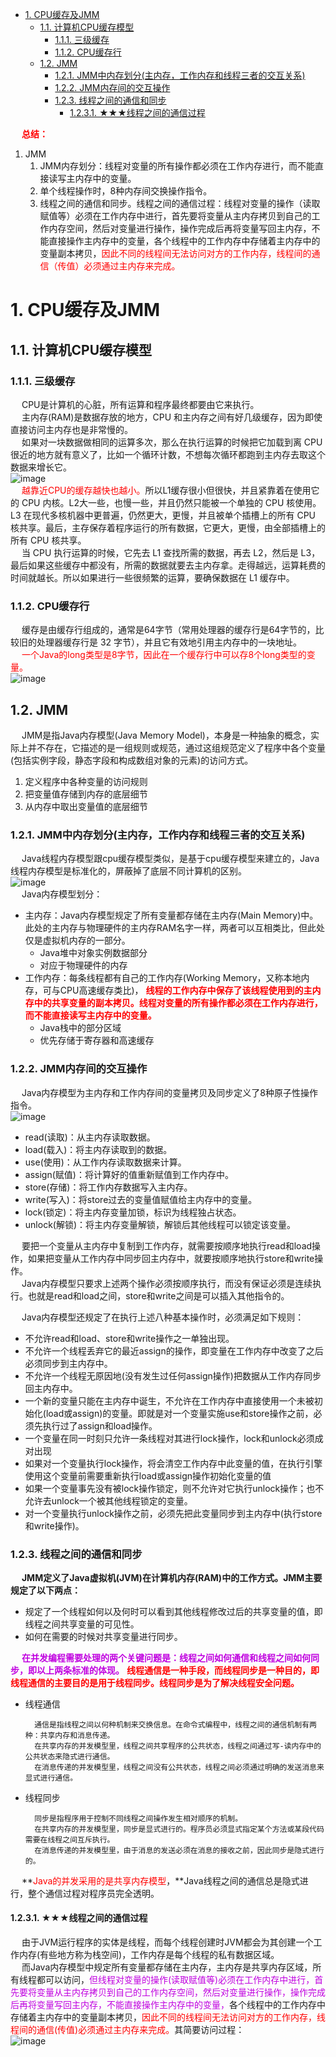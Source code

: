 

<!-- TOC -->

- [1. CPU缓存及JMM](#1-cpu缓存及jmm)
    - [1.1. 计算机CPU缓存模型](#11-计算机cpu缓存模型)
        - [1.1.1. 三级缓存](#111-三级缓存)
        - [1.1.2. CPU缓存行](#112-cpu缓存行)
    - [1.2. JMM](#12-jmm)
        - [1.2.1. JMM中内存划分(主内存，工作内存和线程三者的交互关系)](#121-jmm中内存划分主内存工作内存和线程三者的交互关系)
        - [1.2.2. JMM内存间的交互操作](#122-jmm内存间的交互操作)
        - [1.2.3. 线程之间的通信和同步](#123-线程之间的通信和同步)
            - [1.2.3.1. ★★★线程之间的通信过程](#1231-★★★线程之间的通信过程)

<!-- /TOC -->

&emsp; **<font color = "red">总结：</font>**  
1. JMM
    1. JMM内存划分：线程对变量的所有操作都必须在工作内存进行，而不能直接读写主内存中的变量。    
    2. 单个线程操作时，8种内存间交换操作指令。  
    3. 线程之间的通信和同步。线程之间的通信过程：线程对变量的操作（读取赋值等）必须在工作内存中进行，首先要将变量从主内存拷贝到自己的工作内存空间，然后对变量进行操作，操作完成后再将变量写回主内存，不能直接操作主内存中的变量，</font>各个线程中的工作内存中存储着主内存中的变量副本拷贝，<font color = "red">因此不同的线程间无法访问对方的工作内存，线程间的通信（传值）必须通过主内存来完成。</font>    



# 1. CPU缓存及JMM  
<!--
CPU缓存一致性协议
https://blog.csdn.net/w1453114339/article/details/107563613

https://mp.weixin.qq.com/s/yWifJmirZNnBrAIZrpJwyg
-->
<!-- 
~~
https://mp.weixin.qq.com/s/0_TDPDx8q2HmKCMyupWuNA
https://mp.weixin.qq.com/s?__biz=MzAwNDA2OTM1Ng==&mid=2453142004&idx=1&sn=81ccddb6c8b37114c022c4ad50368ecf&scene=21#wechat_redirect
-->


## 1.1. 计算机CPU缓存模型  

### 1.1.1. 三级缓存
&emsp; CPU是计算机的心脏，所有运算和程序最终都要由它来执行。  
&emsp; 主内存(RAM)是数据存放的地方，CPU 和主内存之间有好几级缓存，因为即使直接访问主内存也是非常慢的。  
&emsp; 如果对一块数据做相同的运算多次，那么在执行运算的时候把它加载到离 CPU 很近的地方就有意义了，比如一个循环计数，不想每次循环都跑到主内存去取这个数据来增长它。  
![image](https://gitee.com/wt1814/pic-host/raw/master/images/java/concurrent/multi-50.png)  
&emsp; <font color = "red">越靠近CPU的缓存越快也越小。</font>所以L1缓存很小但很快，并且紧靠着在使用它的 CPU 内核。L2大一些，也慢一些，并且仍然只能被一个单独的 CPU 核使用。L3 在现代多核机器中更普遍，仍然更大，更慢，并且被单个插槽上的所有 CPU 核共享。最后，主存保存着程序运行的所有数据，它更大，更慢，由全部插槽上的所有 CPU 核共享。  
&emsp; 当 CPU 执行运算的时候，它先去 L1 查找所需的数据，再去 L2，然后是 L3，最后如果这些缓存中都没有，所需的数据就要去主内存拿。走得越远，运算耗费的时间就越长。所以如果进行一些很频繁的运算，要确保数据在 L1 缓存中。  

### 1.1.2. CPU缓存行  
&emsp; 缓存是由缓存行组成的，通常是64字节（常用处理器的缓存行是64字节的，比较旧的处理器缓存行是 32 字节），并且它有效地引用主内存中的一块地址。  
&emsp; <font color = "red">一个Java的long类型是8字节，因此在一个缓存行中可以存8个long类型的变量。</font>  
![image](https://gitee.com/wt1814/pic-host/raw/master/images/java/concurrent/multi-51.png)  


## 1.2. JMM  
<!-- 
&emsp; Java内存模型(Java Memory Model，JMM)是一种符合顺序一致内存模型规范的，屏蔽了各种硬件和操作系统的访问差异的，保证了Java程序在各种平台下对内存的访问都能保证效果一致的机制及规范。  
![image](https://gitee.com/wt1814/pic-host/raw/master/images/java/concurrent/multi-6.png)  
-->
&emsp; JMM是指Java内存模型(Java Memory Model)，本身是一种抽象的概念，实际上并不存在，它描述的是一组规则或规范，通过这组规范定义了程序中各个变量(包括实例字段，静态字段和构成数组对象的元素)的访问方式。  

1. 定义程序中各种变量的访问规则
2. 把变量值存储到内存的底层细节
3. 从内存中取出变量值的底层细节

### 1.2.1. JMM中内存划分(主内存，工作内存和线程三者的交互关系)
&emsp; Java线程内存模型跟cpu缓存模型类似，是基于cpu缓存模型来建立的，Java线程内存模型是标准化的，屏蔽掉了底层不同计算机的区别。  
![image](https://gitee.com/wt1814/pic-host/raw/master/images/java/concurrent/multi-7.png)   
&emsp; Java内存模型划分： 

* 主内存：Java内存模型规定了所有变量都存储在主内存(Main Memory)中。此处的主内存与物理硬件的主内存RAM名字一样，两者可以互相类比，但此处仅是虚拟机内存的一部分。  
    * Java堆中对象实例数据部分
    * 对应于物理硬件的内存
* 工作内存：每条线程都有自己的工作内存(Working Memory，又称本地内存，可与CPU高速缓存类比)， **<font color = "red">线程的工作内存中保存了该线程使用到的主内存中的共享变量的副本拷贝。线程对变量的所有操作都必须在工作内存进行，而不能直接读写主内存中的变量。</font>**  
    * Java栈中的部分区域
    * 优先存储于寄存器和高速缓存

<!-- 
&emsp; Java内存模型的几个规范：  
1. 所有变量存储在主内存  
2. 主内存是虚拟机内存的一部分  
3. 每条线程有自己的工作内存  
4. 线程的工作内存保存变量的主内存副本  
5. 线程对变量的操作必须在工作内存中进行  
6. 不同线程之间无法直接访问对方工作内存中的变量  
7. 线程间变量值的传递均需要通过主内存来完成  
-->

### 1.2.2. JMM内存间的交互操作  
&emsp; Java内存模型为主内存和工作内存间的变量拷贝及同步定义了8种原子性操作指令。  
![image](https://gitee.com/wt1814/pic-host/raw/master/images/java/concurrent/multi-8.png)   

* read(读取)：从主内存读取数据。  
* load(载入)：将主内存读取到的数据。  
* use(使用)：从工作内存读取数据来计算。  
* assign(赋值)：将计算好的值重新赋值到工作内存中。
* store(存储)：将工作内存数据写入主内存。 
* write(写入)：将store过去的变量值赋值给主内存中的变量。 
* lock(锁定)：将主内存变量加锁，标识为线程独占状态。  
* unlock(解锁)：将主内存变量解锁，解锁后其他线程可以锁定该变量。  

&emsp; 要把一个变量从主内存中复制到工作内存，就需要按顺序地执行read和load操作，如果把变量从工作内存中同步回主内存中，就要按顺序地执行store和write操作。  
&emsp; Java内存模型只要求上述两个操作必须按顺序执行，而没有保证必须是连续执行。也就是read和load之间，store和write之间是可以插入其他指令的。  

&emsp; Java内存模型还规定了在执行上述八种基本操作时，必须满足如下规则：  

* 不允许read和load、store和write操作之一单独出现。  
* 不允许一个线程丢弃它的最近assign的操作，即变量在工作内存中改变了之后必须同步到主内存中。  
* 不允许一个线程无原因地(没有发生过任何assign操作)把数据从工作内存同步回主内存中。  
* 一个新的变量只能在主内存中诞生，不允许在工作内存中直接使用一个未被初始化(load或assign)的变量。即就是对一个变量实施use和store操作之前，必须先执行过了assign和load操作。  
* 一个变量在同一时刻只允许一条线程对其进行lock操作，lock和unlock必须成对出现  
* 如果对一个变量执行lock操作，将会清空工作内存中此变量的值，在执行引擎使用这个变量前需要重新执行load或assign操作初始化变量的值  
* 如果一个变量事先没有被lock操作锁定，则不允许对它执行unlock操作；也不允许去unlock一个被其他线程锁定的变量。  
* 对一个变量执行unlock操作之前，必须先把此变量同步到主内存中(执行store和write操作)。  

### 1.2.3. 线程之间的通信和同步  
&emsp; **JMM定义了Java虚拟机(JVM)在计算机内存(RAM)中的工作方式。JMM主要规定了以下两点：**  

* 规定了一个线程如何以及何时可以看到其他线程修改过后的共享变量的值，即线程之间共享变量的可见性。  
* 如何在需要的时候对共享变量进行同步。  

&emsp; **<font color = "clime">在并发编程需要处理的两个关键问题是：线程之间如何通信和线程之间如何同步，即以上两条标准的体现。</font>** **<font color = "red">线程通信是一种手段，而线程同步是一种目的，即线程通信的主要目的是用于线程同步。线程同步是为了解决线程安全问题。</font>**

* 线程通信  

        通信是指线程之间以何种机制来交换信息。在命令式编程中，线程之间的通信机制有两种：共享内存和消息传递。
        在共享内存的并发模型里，线程之间共享程序的公共状态，线程之间通过写-读内存中的公共状态来隐式进行通信。
        在消息传递的并发模型里，线程之间没有公共状态，线程之间必须通过明确的发送消息来显式进行通信。

* 线程同步  

        同步是指程序用于控制不同线程之间操作发生相对顺序的机制。
        在共享内存的并发模型里，同步是显式进行的。程序员必须显式指定某个方法或某段代码需要在线程之间互斥执行。
        在消息传递的并发模型里，由于消息的发送必须在消息的接收之前，因此同步是隐式进行的。    

&emsp; **<font color = "red">Java的并发采用的是共享内存模型</font>，**Java线程之间的通信总是隐式进行，整个通信过程对程序员完全透明。  

#### 1.2.3.1. ★★★线程之间的通信过程  
&emsp; 由于JVM运行程序的实体是线程，而每个线程创建时JVM都会为其创建一个工作内存(有些地方称为栈空间)，工作内存是每个线程的私有数据区域。  
&emsp; 而Java内存模型中规定所有变量都存储在主内存，主内存是共享内存区域，所有线程都可以访问，<font color = "clime">但线程对变量的操作(读取赋值等)必须在工作内存中进行，首先要将变量从主内存拷贝到自己的工作内存空间，然后对变量进行操作，操作完成后再将变量写回主内存，不能直接操作主内存中的变量，</font>各个线程中的工作内存中存储着主内存中的变量副本拷贝，<font color = "red">因此不同的线程间无法访问对方的工作内存，线程间的通信(传值)必须通过主内存来完成。</font>其简要访问过程：  
![image](https://gitee.com/wt1814/pic-host/raw/master/images/java/concurrent/multi-42.png)   
